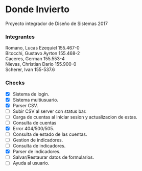 # Donde Invierto
Proyecto integrador de Diseño de Sistemas 2017

### Integrantes
Romano, Lucas Ezequiel 155.467-0<br />
Bitocchi, Gustavo Ayrton 155.468-2<br />
Caceres, German 155.553-4<br />
Nievas, Christian Dario 155.900-0<br />
Scherer, Ivan 155-537.6<br />

### Checks
- [X] Sistema de login.
- [X] Sistema multiusuario.
- [X] Parser CSV.
- [ ] Subir CSV al server con status bar.
- [ ] Carga de cuentas al iniciar sesion y actualizacion de estas.
- [ ] Consulta de cuentas
- [X] Error 404/500/505.
- [ ] Consulta de estado de las cuentas.
- [ ] Gestion de indicadores.
- [ ] Consulta de indicadores.
- [X] Parser de indicadores.
- [ ] Salvar/Restaurar datos de formularios.
- [ ] Ayuda al usuario.
